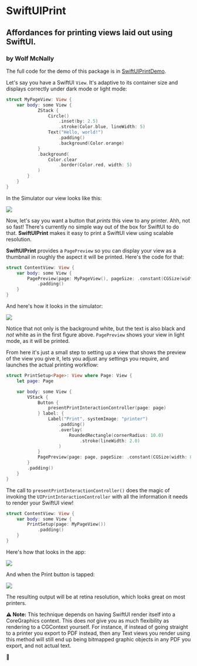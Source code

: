 # SwiftUIPrint

## Affordances for printing views laid out using SwiftUI.

### by Wolf McNally

The full code for the demo of this package is in [SwiftUIPrintDemo](https://github.com/wolfmcnally/SwiftUIPrintDemo).

Let's say you have a SwiftUI `View`. It's adaptive to its container size and displays correctly under dark mode or light mode:

```swift
struct MyPageView: View {
    var body: some View {
            ZStack {
                Circle()
                    .inset(by: 2.5)
                    .stroke(Color.blue, lineWidth: 5)
                Text("Hello, world!")
                    .padding()
                    .background(Color.orange)
            }
            .background(
                Color.clear
                    .border(Color.red, width: 5)
            )
        }
    }
}
```

In the Simulator our view looks like this:

![](images/1.jpg)

Now, let's say you want a button that *prints* this view to any printer. Ahh, not so fast! There's currently no simple way out of the box for SwiftUI to do that. **SwiftUIPrint** makes it easy to print a SwiftUI view using scalable resolution.

**SwiftUIPrint** provides a `PagePreview` so you can display your view as a thumbnail in roughly the aspect it will be printed. Here's the code for that:

```swift
struct ContentView: View {
    var body: some View {
        PagePreview(page: MyPageView(), pageSize: .constant(CGSize(width: 8.5 * 72, height: 11 * 72)))
            .padding()
    }
}
```

And here's how it looks in the simulator:

![](images/2.jpg)

Notice that not only is the background white, but the text is also black and *not* white as in the first figure above. `PagePreview` shows your view in light mode, as it will be printed.

From here it's just a small step to setting up a view that shows the preview of the view you give it, lets you adjust any settings you require, and launches the actual printing workflow:

```swift
struct PrintSetup<Page>: View where Page: View {
    let page: Page

    var body: some View {
        VStack {
            Button {
                presentPrintInteractionController(page: page)
            } label: {
                Label("Print", systemImage: "printer")
                    .padding()
                    .overlay(
                        RoundedRectangle(cornerRadius: 10.0)
                            .stroke(lineWidth: 2.0)
                    )
            }
            PagePreview(page: page, pageSize: .constant(CGSize(width: 8.5 * 72, height: 11 * 72)))
        }
        .padding()
    }
}
```

The call to `presentPrintInteractionController()` does the magic of invoking the `UIPrintInteractionController` with all the information it needs to render your SwiftUI view!

```swift
struct ContentView: View {
    var body: some View {
        PrintSetup(page: MyPageView())
            .padding()
    }
}
```

Here's how that looks in the app:

![](images/3.jpg)

And when the Print button is tapped:

![](images/4.jpg)

The resulting output will be at retina resolution, which looks great on most printers.

**⚠️ Note:** This technique depends on having SwiftUI render itself into a CoreGraphics context. This does *not* give you as much flexibility as rendering to a CGContext yourself. For instance, if instead of going straight to a printer you export to PDF instead, then any Text views you render using this method will still end up being bitmapped graphic objects in any PDF you export, and not actual text.

🐺